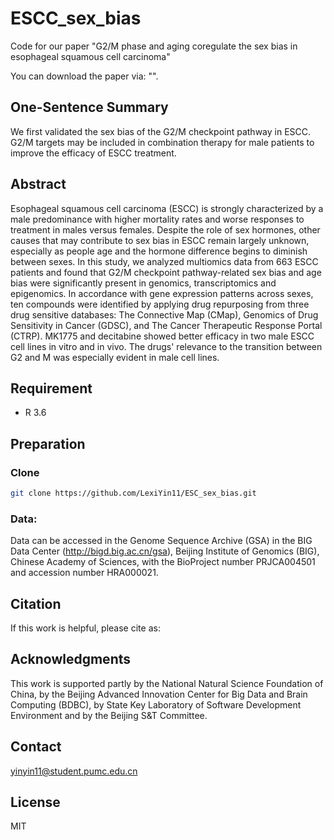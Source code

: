 # ESCC_sex_bias

Code for our paper "G2/M phase and aging coregulate the sex bias in esophageal squamous cell carcinoma"

You can download the paper via: "".

## One-Sentence Summary

We first validated the sex bias of the G2/M checkpoint pathway in ESCC. G2/M targets may be included in combination therapy for male patients to improve the efficacy of ESCC treatment.


## Abstract

Esophageal squamous cell carcinoma (ESCC) is strongly characterized by a male predominance with higher mortality rates and worse responses to treatment in males versus females. Despite the role of sex hormones, other causes that may contribute to sex bias in ESCC remain largely unknown, especially as people age and the hormone difference begins to diminish between sexes. In this study, we analyzed multiomics data from 663 ESCC patients and found that G2/M checkpoint pathway-related sex bias and age bias were significantly present in genomics, transcriptomics and epigenomics. In accordance with gene expression patterns across sexes, ten compounds were identified by applying drug repurposing from three drug sensitive databases: The Connective Map (CMap), Genomics of Drug Sensitivity in Cancer (GDSC), and The Cancer Therapeutic Response Portal (CTRP). MK1775 and decitabine showed better efficacy in two male ESCC cell lines in vitro and in vivo. The drugs' relevance to the transition between G2 and M was especially evident in male cell lines.

## Requirement

- R 3.6

## Preparation

### Clone

```bash
git clone https://github.com/LexiYin11/ESC_sex_bias.git
```

### Data:

Data can be accessed in the Genome Sequence Archive (GSA) in the BIG Data Center (http://bigd.big.ac.cn/gsa), Beijing Institute of Genomics (BIG), Chinese Academy of Sciences, with the BioProject number PRJCA004501 and accession number HRA000021. 



## Citation

If this work is helpful, please cite as:


## Acknowledgments

This work is supported partly by the National Natural Science Foundation of China, by the Beijing Advanced Innovation Center for Big Data and Brain Computing (BDBC), by State Key Laboratory of Software Development Environment and by the Beijing S&T Committee.

## Contact

yinyin11@student.pumc.edu.cn

## License

MIT
